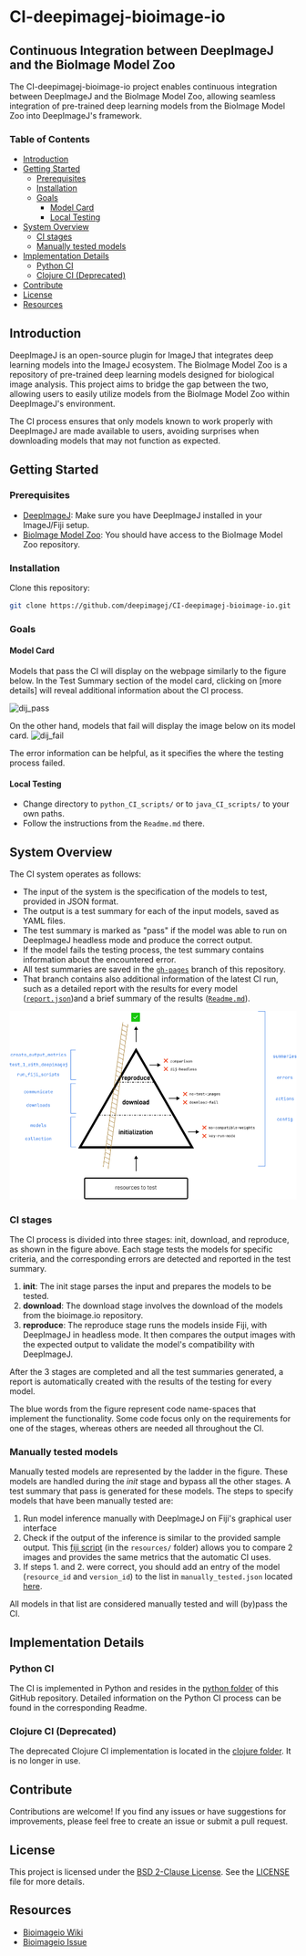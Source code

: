# CI-deepimagej-bioimage-io

## Continuous Integration between DeepImageJ and the BioImage Model Zoo
The CI-deepimagej-bioimage-io project enables continuous integration between DeepImageJ and the BioImage Model Zoo, allowing seamless integration of pre-trained deep learning models from the BioImage Model Zoo into DeepImageJ's framework.

### Table of Contents
- [Introduction](#introduction)
- [Getting Started](#getting-started)
  * [Prerequisites](#prerequisites)
  * [Installation](#installation)
  * [Goals](#goals)
    + [Model Card](#model-card)
    + [Local Testing](#local-testing)
- [System Overview](#system-overview)
  * [CI stages](#ci-stages)
  * [Manually tested models](#manually-tested-models)
- [Implementation Details](#implementation-details)
  * [Python CI](#python-ci)
  * [Clojure CI (Deprecated)](#clojure-ci-deprecated)
- [Contribute](#contribute)
- [License](#license)
- [Resources](#resources)

## Introduction 
DeepImageJ is an open-source plugin for ImageJ that integrates deep learning models into the ImageJ ecosystem. The BioImage Model Zoo is a repository of pre-trained deep learning models designed for biological image analysis. This project aims to bridge the gap between the two, allowing users to easily utilize models from the BioImage Model Zoo within DeepImageJ's environment.

The CI process ensures that only models known to work properly with DeepImageJ are made available to users, avoiding surprises when downloading models that may not function as expected.

## Getting Started

### Prerequisites

- [DeepImageJ](https://github.com/deepimagej/deepimagej): Make sure you have DeepImageJ installed in your ImageJ/Fiji setup.
- [BioImage Model Zoo](https://github.com/bioimage-io/bioimage-io): You should have access to the BioImage Model Zoo repository.

### Installation

Clone this repository:

```bash
git clone https://github.com/deepimagej/CI-deepimagej-bioimage-io.git
``` 

### Goals

#### Model Card
Models that pass the CI will display on the webpage similarly to the figure below. In the Test Summary section of the model card, clicking on [more details] will reveal additional information about the CI process.

![dij_pass](resources/documentation_imgs/dij_pass.png)

On the other hand, models that fail will display the image below on its model card.
![dij_fail](resources/documentation_imgs/dij_fail.png)

The error information can be helpful, as it specifies the where the testing process failed.

#### Local Testing
- Change directory to `python_CI_scripts/` or to `java_CI_scripts/` to your own paths.
- Follow the instructions from the `Readme.md` there.

## System Overview
The CI system operates as follows:
* The input of the system is the specification of the models to test, provided in JSON format.
* The output is a test summary for each of the input models, saved as YAML files.
* The test summary is marked as "pass" if the model was able to run on DeepImageJ headless mode and produce the correct output.
* If the model fails the testing process, the test summary contains information about the encountered error.
* All test summaries are saved in the [`gh-pages`](https://github.com/deepimagej/CI-deepimagej-bioimage-io/tree/gh-pages) branch of this repository.
* That branch contains also additional information of the latest CI run, such as a detailed report with the results for every model ([`report.json`](https://github.com/deepimagej/CI-deepimagej-bioimage-io/blob/gh-pages/report.json))and a brief summary of the results ([`Readme.md`](https://github.com/deepimagej/CI-deepimagej-bioimage-io/blob/gh-pages/Readme.md)).

![ci_stages](resources/documentation_imgs/ci_concept.png)

### CI stages
The CI process is divided into three stages: init, download, and reproduce, as shown in the figure above.
Each stage tests the models for specific criteria, and the corresponding errors are detected and reported in the test summary.

1. **init**: The init stage parses the input and prepares the models to be tested.
2. **download**: The download stage involves the download of the models from the bioimage.io repository.
3. **reproduce**: The reproduce stage runs the models inside Fiji, with DeepImageJ in headless mode. It then compares the output images with the expected output to validate the model's compatibility with DeepImageJ.

After the 3 stages are completed and all the test summaries generated, a report is automatically created with the results of the testing for every model. 

The blue words from the figure represent code name-spaces that implement the functionality. 
Some code focus only on the requirements for one of the stages, whereas others are needed all throughout the CI.

### Manually tested models
Manually tested models are represented by the ladder in the figure. These models are handled during the *init* stage and bypass all the other stages.
A test summary that pass is generated for these models.
The steps to specify models that have been manually tested are:
1. Run model inference manually with DeepImageJ on Fiji's graphical user interface
2. Check if the output of the inference is similar to the provided sample output.
This [fiji script](resources/compare_2_images.py) (in the `resources/` folder) allows you to compare 2 images and provides the same metrics that the automatic CI uses.
3. If steps 1. and 2. were correct, you should add an entry of the model (`resource_id` and `version_id`) to the list in `manually_tested.json` located [here](java_CI_scripts/pending_matrix/manually_tested.json).

All models in that list are considered manually tested and will (by)pass the CI.

## Implementation Details

### Python CI
The CI is implemented in Python and resides in the [python folder](python_CI_scripts) of this GitHub repository. Detailed information on the Python CI process can be found in the corresponding Readme.

### Clojure CI (Deprecated)
The deprecated Clojure CI implementation is located in the [clojure folder](java_CI_scripts). It is no longer in use.

## Contribute
Contributions are welcome! If you find any issues or have suggestions for improvements, please feel free to create an issue or submit a pull request. 

## License
This project is licensed under the [BSD 2-Clause License](LICENSE). See the [LICENSE](LICENSE) file for more details.

## Resources
- [Bioimageio Wiki](https://github.com/bioimage-io/bioimage.io/wiki/Contribute-community-partner-specific-test-summaries)
- [Bioimageio Issue](https://github.com/bioimage-io/collection-bioimage-io/issues/515)


